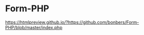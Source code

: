 # Form-PHP

https://htmlpreview.github.io/?https://github.com/bonbers/Form-PHP/blob/master/index.php
